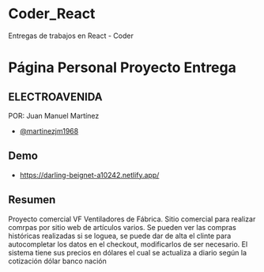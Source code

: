 # Coder_React
Entregas de trabajos en React - Coder

# Página Personal Proyecto Entrega 
## ELECTROAVENIDA
POR: Juan Manuel Martínez
- [@martinezjm1968](https://github.com/martinezjm1968/Coder_React)
## Demo
- https://darling-beignet-a10242.netlify.app/

## Resumen
Proyecto comercial VF Ventiladores de Fábrica.
Sitio comercial para realizar comrpas por sitio web de artículos varios.
Se pueden ver las compras históricas realizadas si se loguea, se puede dar de alta el clinte para 
autocompletar los datos en el checkout, modificarlos de ser necesario.
El sistema tiene sus precios en dólares el cual se actualiza a diario según la cotización dólar banco nación

